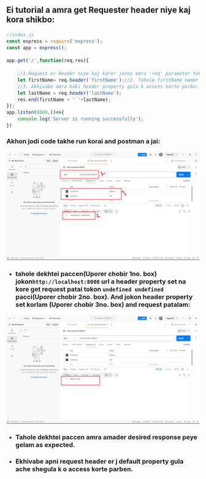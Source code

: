 ## Ei tutorial a amra get Requester header niye kaj kora shikbo:


```javascript
//index.js 
const express = require('express');
const app = express();

app.get('/',function(req,res){
    
    //1.Request er Header niye kaj korer jonno amra 'req' parameter tekhe req.header() k use korte hobe. And er parameter hishebe kon property k amra access korte cacci sheta bole dibo:
    let firstName= req.header('firstName');//2. Tahole firstName namer kono header property diye jodi amra request patai tahole shei property er value amra aikhane peye jabo. 
    //3. Akhivabe amra baki header property gula k access korte parbo:
    let lastName = req.header('lastName');
    res.end(firstName + ' '+lastName);
}); 
app.listen(8000,()=>{
    console.log('Server is running successfully');
})
```
### Akhon jodi code takhe run korai and postman a jai:
![](./images/1.png)

- ### tahole dekhtei paccen(Uporer chobir 1no. box)  jokon`http://localhost:8000` url a header property set na kore get request patai tokon `undefined undefined` pacci(Uporer chobir 2no. box). And jokon header property set korlam (Uporer chobir 3no. box) and request patalam:
![](./images/2.png)
- ### Tahole dekhtei paccen amra amader desired response peye gelam as expected. 
- ### Ekhivabe apni request header er j default property gula ache shegula k o access korte parben.

